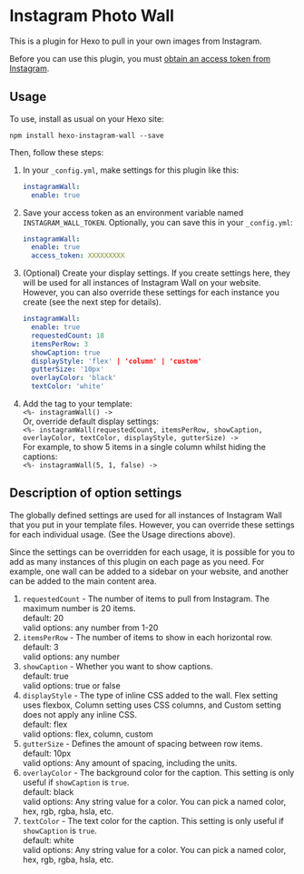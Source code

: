 # Instagram Photo Wall

This is a plugin for Hexo to pull in your own images from Instagram.

Before you can use this plugin, you must [obtain an access token from Instagram](http://jelled.com/instagram/access-token).

## Usage

To use, install as usual on your Hexo site:

`npm install hexo-instagram-wall --save`

Then, follow these steps:

1. In your `_config.yml`, make settings for this plugin like this:  

    ```yaml  
    instagramWall:  
      enable: true  
    ```
1. Save your access token as an environment variable named `INSTAGRAM_WALL_TOKEN`. Optionally, you can save this in your `_config.yml`:  

    ```yaml  
    instagramWall:  
      enable: true  
      access_token: XXXXXXXXX  
    ```
1. (Optional) Create your display settings. If you create settings here, they will be used for all instances of Instagram Wall on your website. However, you can also override these settings for each instance you create (see the next step for details).  

    ```yaml  
    instagramWall:  
      enable: true  
      requestedCount: 18  
      itemsPerRow: 3  
      showCaption: true  
      displayStyle: 'flex' | 'column' | 'custom'  
      gutterSize: '10px'  
      overlayColor: 'black'  
      textColor: 'white'  
    ```
1. Add the tag to your template:  
    `<%- instagramWall() ->`  
    Or, override default display settings:  
    `<%- instagramWall(requestedCount, itemsPerRow, showCaption, overlayColor, textColor, displayStyle, gutterSize) ->`  
    For example, to show 5 items in a single column whilst hiding the captions:  
    `<%- instagramWall(5, 1, false) ->`  

## Description of option settings

The globally defined settings are used for all instances of Instagram Wall that you put in your template files. However, you can override these settings for each individual usage. (See the Usage directions above).

Since the settings can be overridden for each usage, it is possible for you to add as many instances of this plugin on each page as you need. For example, one wall can be added to a sidebar on your website, and another can be added to the main content area.

1. `requestedCount` - The number of items to pull from Instagram. The maximum number is 20 items.  
    default: 20  
    valid options: any number from 1-20  
1. `itemsPerRow` - The number of items to show in each horizontal row.  
    default: 3  
    valid options: any number  
1. `showCaption` - Whether you want to show captions.  
    default: true  
    valid options: true or false  
1. `displayStyle` - The type of inline CSS added to the wall. Flex setting uses flexbox, Column setting uses CSS columns, and Custom setting does not apply any inline CSS.  
    default: flex  
    valid options: flex, column, custom  
1. `gutterSize` - Defines the amount of spacing between row items.  
    default: 10px  
    valid options: Any amount of spacing, including the units.  
1. `overlayColor` - The background color for the caption. This setting is only useful if `showCaption` is `true`.  
    default: black  
    valid options: Any string value for a color. You can pick a named color, hex, rgb, rgba, hsla, etc.  
1. `textColor` - The text color for the caption. This setting is only useful if `showCaption` is `true`.  
    default: white  
    valid options: Any string value for a color. You can pick a named color, hex, rgb, rgba, hsla, etc.  

